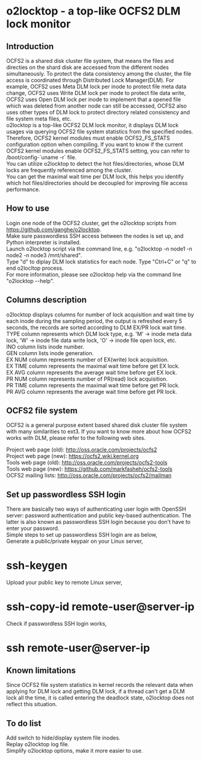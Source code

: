 
# o2locktop - a top-like OCFS2 DLM lock monitor

## Introduction

OCFS2 is a shared disk cluster file system, that means the files and directies on the shard disk are accessed from the different nodes simultaneously. To protect the data consistency among the cluster, the file access is coordinated through Distributed Lock Manager(DLM). For example, OCFS2 uses Meta DLM lock per inode to protect file meta data change, OCFS2 uses Write DLM lock per inode to protect file data write, OCFS2 uses Open DLM lock per inode to implement that a opened file which was deleted from another node can still be accessed, OCFS2 also uses other types of DLM lock to protect directory related consistency and file system meta files, etc.  
o2locktop is a top-like OCFS2 DLM lock monitor, it displays DLM lock usages via querying OCFS2 file system statistics from the specified nodes. Therefore, OCFS2 kernel modules must enable OCFS2_FS_STATS configuration option when compiling. If you want to know if the current OCFS2 kernel modules enable OCFS2_FS_STATS setting, you can refer to /boot/config-\`uname -r\` file.  
You can utilize o2locktop to detect the hot files/directories, whose DLM locks are frequently referenced among the cluster.  
You can get the maximal wait time per DLM lock, this helps you identify which hot files/directories should be decoupled for improving file access performance.  

## How to use

Login one node of the OCFS2 cluster, get the o2locktop scripts from https://github.com/ganghe/o2locktop.  
Make sure passwordless SSH access between the nodes is set up, and Python interpreter is installed.  
Launch o2locktop script via the command line, e.g. "o2locktop -n node1 -n node2 -n node3 /mnt/shared".  
Type "d" to diplay DLM lock statistics for each node.
Type "Ctrl+C" or "q" to end o2locltop process.  
For more information, please see o2locktop help via the command line "o2locktop --help".

## Columns description

o2locktop displays columns for number of lock acquisition and wait time by each inode during the sampling period, the output is refreshed every 5 seconds, the records are sorted according to DLM EX/PR lock wait time.  
TYPE column represents which DLM lock type, e.g. 'M' -> inode meta data lock, 'W' -> inode file data write lock, 'O' -> inode file open lock, etc.  
INO column lists inode number.  
GEN column lists inode generation.  
EX NUM column represents number of EX(write) lock acquisition.  
EX TIME column represents the maximal wait time before get EX lock.  
EX AVG column represents the average wait time before get EX lock.  
PR NUM column represents number of PR(read) lock acquisition.  
PR TIME column represents the maximal wait time before get PR lock.  
PR AVG column represents the average wait time before get PR lock.  

## OCFS2 file system

OCFS2 is a general purpose extent based shared disk cluster file system with many similarities to ext3. If you want to know more about how OCFS2 works with DLM, please refer to the following web sites.  

Project web page (old): http://oss.oracle.com/projects/ocfs2  
Project web page (new): https://ocfs2.wiki.kernel.org  
Tools web page (old): http://oss.oracle.com/projects/ocfs2-tools  
Tools web page (new): https://github.com/markfasheh/ocfs2-tools  
OCFS2 mailing lists: http://oss.oracle.com/projects/ocfs2/mailman  

## Set up passwordless SSH login

There are basically two ways of authenticating user login with OpenSSH server: password authentication and public key-based authentication. The latter is also known as passwordless SSH login because you don't have to enter your password.  
Simple steps to set up passwordless SSH login are as below,  
Generate a public/private keypair on your Linux server,  
  # ssh-keygen  
Upload your public key to remote Linux server,  
  # ssh-copy-id remote-user@server-ip  
Check if passwordless SSH login works,  
  # ssh remote-user@server-ip  

## Known limitations

Since OCFS2 file system statistics in kernel records the relevant data when applying for DLM lock and getting DLM lock, if a thread can't get a DLM lock all the time, it is called entering the deadlock state, o2locktop does not reflect this situation.  

## To do list

Add switch to hide/display system file inodes.  
Replay o2locktop log file.  
Simplify o2locktop options, make it more easier to use.  
